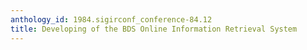 ```yaml
---
anthology_id: 1984.sigirconf_conference-84.12
title: Developing of the BDS Online Information Retrieval System
---
```

